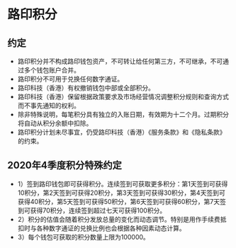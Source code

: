 #  路印积分

## 约定

- 路印积分并不构成路印钱包资产，不可转让给任何第三方，不可继承，不可通过多个钱包账户合并。
- 路印积分不可用于兑换任何数字通证。
- 路印科技（香港）有权撤销钱包中部或全部积分。
- 路印科技（香港）保留根据政策要求及市场经营情况调整积分规则和查询方式而不事先通知的权利。
- 除非特殊说明，每笔积分具有独立的入账日期，有效期为十二个月。过期积分将自动从积分余额中扣除。
- 路印积分计划未尽事宜，仍受路印科技（香港）《服务条款》和《隐私条款》的约束。


## 2020年4季度积分特殊约定

- 1）签到路印钱包即可获得积分。连续签到可获取更多积分：第1天签到可获得10积分，第2天签到可获得20积分，第3天签到可获得30积分，第4天签到可获得40积分，第5天签到可获得50积分，第6天签到可获得60积分，第7天签到可获得70积分，连续签到超过七天可获得100积分。
- 2）积分的估值会随着积分发放总量的变化而动态调节。特别是用作手续费抵扣时与各种数字通证的兑换比例也会根据各种因素动态计算。
- 3）每个钱包可获取的积分数量上限为100000。
